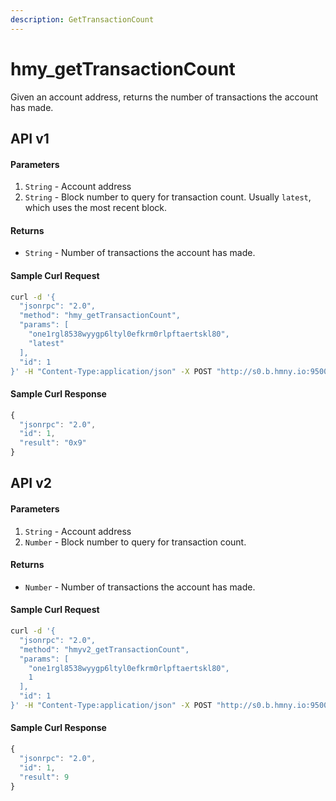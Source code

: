 ```yaml
---
description: GetTransactionCount
---
```


# hmy\_getTransactionCount

Given an account address, returns the number of transactions the account has made.

## API v1

#### Parameters

1. `String` - Account address
2. `String` - Block number to query for transaction count. Usually `latest`, which uses the most recent block.

#### Returns

* `String` - Number of transactions the account has made.

#### Sample Curl Request

```bash
curl -d '{
  "jsonrpc": "2.0",
  "method": "hmy_getTransactionCount",
  "params": [
    "one1rgl8538wyygp6ltyl0efkrm0rlpftaertskl80",
    "latest"
  ],
  "id": 1
}' -H "Content-Type:application/json" -X POST "http://s0.b.hmny.io:9500"
```

#### Sample Curl Response

```javascript
{
  "jsonrpc": "2.0",
  "id": 1,
  "result": "0x9"
}
```

## API v2

#### Parameters

1. `String` - Account address
2. `Number` - Block number to query for transaction count.

#### Returns

* `Number` - Number of transactions the account has made.

#### Sample Curl Request

```bash
curl -d '{
  "jsonrpc": "2.0",
  "method": "hmyv2_getTransactionCount",
  "params": [
    "one1rgl8538wyygp6ltyl0efkrm0rlpftaertskl80",
    1
  ],
  "id": 1
}' -H "Content-Type:application/json" -X POST "http://s0.b.hmny.io:9500"
```

#### Sample Curl Response

```javascript
{
  "jsonrpc": "2.0",
  "id": 1,
  "result": 9
}
```

